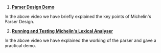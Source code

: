 1) <a href = https://drive.google.com/file/d/1l0JOUiHS4nySUbWNWnm5Vh1l8A6kkZdT/view> <b> Parser Design Demo </b> </a>

In the above video we have briefly explained the key points of Michelin's Parser Design. 

2) <a href = https://drive.google.com/file/d/1vj3f0ePMUUO50yUeJFeJ_D4_7-tS5Guj/view> <b> Running and Testing Michelin's Lexical Analyser </b> </a>

In the above video we have explained the working of the parser and gave a practical demo.  

